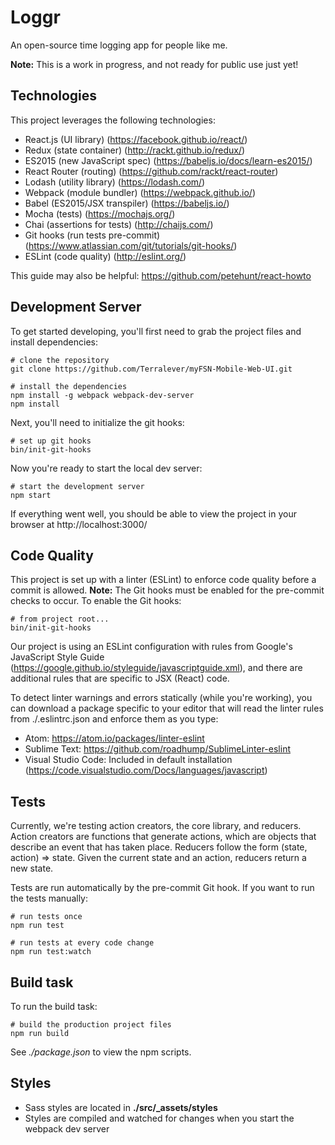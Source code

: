 Loggr
===

An open-source time logging app for people like me.

**Note:** This is a work in progress, and not ready for public use just yet!

Technologies
---
This project leverages the following technologies:
- React.js (UI library) (https://facebook.github.io/react/)
- Redux (state container) (http://rackt.github.io/redux/)
- ES2015 (new JavaScript spec) (https://babeljs.io/docs/learn-es2015/)
- React Router (routing) (https://github.com/rackt/react-router)
- Lodash (utility library) (https://lodash.com/)
- Webpack (module bundler) (https://webpack.github.io/)
- Babel (ES2015/JSX transpiler) (https://babeljs.io/)
- Mocha (tests) (https://mochajs.org/)
- Chai (assertions for tests) (http://chaijs.com/)
- Git hooks (run tests pre-commit) (https://www.atlassian.com/git/tutorials/git-hooks/)
- ESLint (code quality) (http://eslint.org/)

This guide may also be helpful: https://github.com/petehunt/react-howto

Development Server
---
To get started developing, you'll first need to grab the project files and install dependencies:

    # clone the repository
    git clone https://github.com/Terralever/myFSN-Mobile-Web-UI.git

    # install the dependencies
    npm install -g webpack webpack-dev-server
    npm install

Next, you'll need to initialize the git hooks:

    # set up git hooks
    bin/init-git-hooks

Now you're ready to start the local dev server:

    # start the development server
    npm start

If everything went well, you should be able to view the project in your browser at http://localhost:3000/

Code Quality
---
This project is set up with a linter (ESLint) to enforce code quality before a commit is allowed. **Note:** The Git hooks must be enabled for the pre-commit checks to occur. To enable the Git hooks:

    # from project root...
    bin/init-git-hooks

Our project is using an ESLint configuration with rules from Google's JavaScript Style Guide (https://google.github.io/styleguide/javascriptguide.xml), and there are additional rules that are specific to JSX (React) code.

To detect linter warnings and errors statically (while you're working), you can download a package specific to your editor that will read the linter rules from ./.eslintrc.json and enforce them as you type:

- Atom: https://atom.io/packages/linter-eslint
- Sublime Text: https://github.com/roadhump/SublimeLinter-eslint
- Visual Studio Code: Included in default installation (https://code.visualstudio.com/Docs/languages/javascript)

Tests
---
Currently, we're testing action creators, the core library, and reducers. Action creators are functions
that generate actions, which are objects that describe an event that has taken
place. Reducers follow the form (state, action) => state. Given the current state
and an action, reducers return a new state.

Tests are run automatically by the pre-commit Git hook. If you want to run the tests manually:

    # run tests once
    npm run test

    # run tests at every code change
    npm run test:watch

Build task
---

To run the build task:

    # build the production project files
    npm run build

See *./package.json* to view the npm scripts.

Styles
---
- Sass styles are located in **./src/_assets/styles**
- Styles are compiled and watched for changes when you start the webpack dev server
